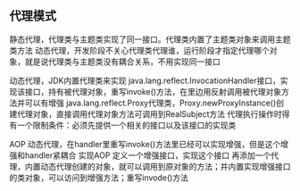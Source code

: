 ## 代理模式
静态代理，代理类与主题类实现了同一接口。代理类内置了主题类对象来调用主题类方法
动态代理，开发阶段不关心代理类代理谁，运行阶段才指定代理哪个对象，就是说代理类与主题类没有耦合关系，不用实现同一接口

动态代理，JDK内置代理类来实现
java.lang.reflect.InvocationHandler接口，实现该接口，持有被代理对象，重写invoke()方法，在里边用反射调用被代理对象方法并可以有增强
java.lang.reflect.Proxy代理类，Proxy.newProxyInstance()创建代理对象，直接调用代理对象方法可调用到RealSubject方法
代理执行操作时得有一个限制条件：必须先提供一个相关的接口以及该接口的实现类


AOP
动态代理，在handler里重写invoke()方法里已经可以实现增强，但是这个增强和handler紧耦合
实现AOP
定义一个增强接口，实现这个接口
再添加一个代理，内置动态代理创建的对象，就可以调用到原对象的方法；并内置实现增强接口的类对象，可以访问到增强方法；重写invode()方法

